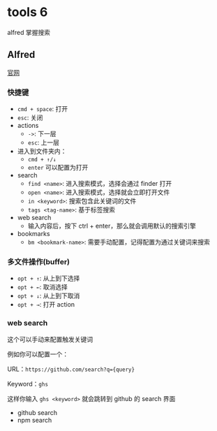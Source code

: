 # tools 6

alfred 掌握搜索

## Alfred

[官网](https://alfredapp.com)

### 快捷键

- `cmd + space`: 打开
- `esc`: 关闭
- actions
  - `->`: 下一层
  - `esc`: 上一层
- 进入到文件夹内：
  - `cmd + ↑/↓`
  - `enter` 可以配置为打开
- search
  - `find <name>`: 进入搜索模式，选择会通过 finder 打开
  - `open <name>`: 进入搜索模式，选择就会立即打开文件
  - `in <keyword>`: 搜索包含此关键词的文件
  - `tags <tag-name>`: 基于标签搜索
- web search
  - 输入内容后，按下 ctrl + enter，那么就会调用默认的搜索引擎
- bookmarks
  - `bm <bookmark-name>`: 需要手动配置，记得配置为通过关键词来搜索

### 多文件操作(buffer)

- `opt + ↑`: 从上到下选择
- `opt + ←`: 取消选择
- `opt + ↓`: 从上到下取消
- `opt + →`: 打开 action

### web search

这个可以手动来配置触发关键词

例如你可以配置一个：

URL：`https://github.com/search?q={query}`

Keyword：`ghs`

这样你输入 `ghs <keyword>` 就会跳转到 github 的 search 界面

- github search
- npm search
